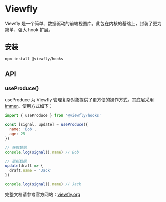Viewfly
================================

Viewfly 是一个简单、数据驱动的前端视图库。此包在内核的基础上，封装了更为简单、强大 hook 扩展。


## 安装

```
npm install @viewfly/hooks
```

## API

### useProduce()

useProduce 为 Viewfly 管理复杂对象提供了更方便的操作方式。其底层采用 [immer](https://github.com/immerjs/immer)。使用方式如下：

```js
import { useProduce } from '@viewfly/hooks'

const [signal, update] = useProduce({
  name: 'Bob',
  age: 25
})

// 获取数据
console.log(signal().name) // Bob

// 更新数据
update(draft => {
  draft.name = 'Jack'
})

console.log(signal().name) // Jack
```

完整文档请参考官方网站：[viewfly.org](https://viewfly.org)
